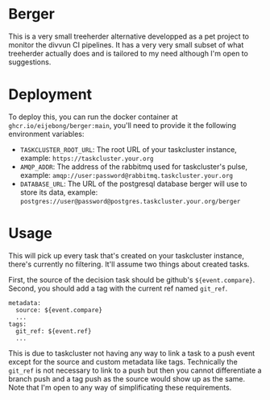 Berger
======

This is a very small treeherder alternative developped as a pet project to
monitor the divvun CI pipelines. It has a very very small subset of what
treeherder actually does and is tailored to my need although I'm open to
suggestions.

# Deployment

To deploy this, you can run the docker container at
`ghcr.io/eijebong/berger:main`, you'll need to provide it the following
environment variables:

- `TASKCLUSTER_ROOT_URL`: The root URL of your taskcluster instance, example: `https://taskcluster.your.org`
- `AMQP_ADDR`: The address of the rabbitmq used for taskcluster's pulse, example: `amqp://user:password@rabbitmq.taskcluster.your.org`
- `DATABASE_URL`: The URL of the postgresql database berger will use to store its data, example: `postgres://user@password@postgres.taskcluster.your.org/berger`

# Usage

This will pick up every task that's created on your taskcluster instance,
there's currently no filtering. It'll assume two things about created tasks.

First, the source of the decision task should be github's `${event.compare}`.
Second, you should add a tag with the current ref named `git_ref`.

```
metadata:
  source: ${event.compare}
  ...
tags:
  git_ref: ${event.ref}
  ...
```

This is due to taskcluster not having any way to link a task to a push event
except for the source and custom metadata like tags.
Technically the `git_ref` is not necessary to link to a push but then you
cannot differentiate a branch push and a tag push as the source would show up
as the same. Note that I'm open to any way of simplificating these requirements.
